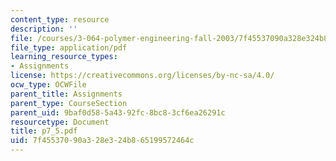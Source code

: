 ```yaml
---
content_type: resource
description: ''
file: /courses/3-064-polymer-engineering-fall-2003/7f45537090a328e324b865199572464c_p7_5.pdf
file_type: application/pdf
learning_resource_types:
- Assignments
license: https://creativecommons.org/licenses/by-nc-sa/4.0/
ocw_type: OCWFile
parent_title: Assignments
parent_type: CourseSection
parent_uid: 9baf0d58-5a43-92fc-8bc8-3cf6ea26291c
resourcetype: Document
title: p7_5.pdf
uid: 7f455370-90a3-28e3-24b8-65199572464c
---
```

